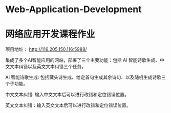 # Web-Application-Development
# 网络应用开发课程作业
项目地址： http://116.205.150.116:5988/

集成了多个AI智能应用的网站，部署了三个主要功能：包括 AI 智能诗歌生成、中文文本纠错以及英文文本纠错三个任务。

AI 智能诗歌生成: 包括藏头诗生成、给定首句生成其余诗句、以及随机生成诗歌三个子功能。

中文文本纠错: 输入中文文本后可以进行改错和定位错误位置。

英文文本纠错：输入英文文本后可以进行改错和定位错误位置。
